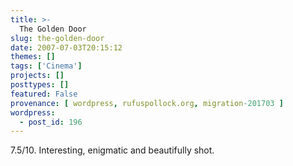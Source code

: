 ```yaml
---
title: >-
  The Golden Door
slug: the-golden-door
date: 2007-07-03T20:15:12
themes: []
tags: ['Cinema']
projects: []
posttypes: []
featured: False
provenance: [ wordpress, rufuspollock.org, migration-201703 ]
wordpress:
  - post_id: 196
---
```


7.5/10. Interesting, enigmatic and beautifully shot.

